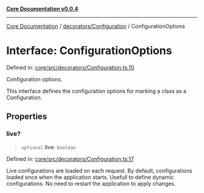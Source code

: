 [**Core Documentation v0.0.4**](../../../README.md)

***

[Core Documentation](../../../modules.md) / [decorators/Configuration](../README.md) / ConfigurationOptions

# Interface: ConfigurationOptions

Defined in: [core/src/decorators/Configuration.ts:10](https://github.com/stonemjs/core/blob/93efe04ef1a71ad6f49c3b315da54d45ace50f23/src/decorators/Configuration.ts#L10)

Configuration options.

This interface defines the configuration options for marking a class as a Configuration.

## Properties

### live?

> `optional` **live**: `boolean`

Defined in: [core/src/decorators/Configuration.ts:17](https://github.com/stonemjs/core/blob/93efe04ef1a71ad6f49c3b315da54d45ace50f23/src/decorators/Configuration.ts#L17)

Live configurations are loaded on each request.
By default, configurations loaded once when the application starts.
Usefull to define dynamic configurations.
No need to restart the application to apply changes.
